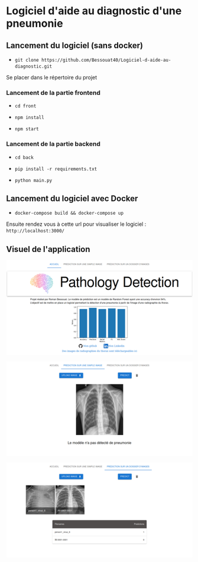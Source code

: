# Logiciel d'aide au diagnostic d'une pneumonie

## Lancement du logiciel (sans docker)

* `git clone https://github.com/Bessouat40/Logiciel-d-aide-au-diagnostic.git`

Se placer dans le répertoire du projet

### Lancement de la partie frontend

* `cd front`

* `npm install`

* `npm start`

### Lancement de la partie backend

* `cd back`

* `pip install -r requirements.txt`

* `python main.py`

## Lancement du logiciel avec Docker

* `docker-compose build && docker-compose up`

Ensuite rendez vous à cette url pour visualiser le logiciel : `http://localhost:3000/`


## Visuel de l'application

![screenshot1](https://github.com/Bessouat40/Logiciel-d-aide-au-diagnostic/blob/main/screen/accueil.png?raw=true)

![screenshot2](https://github.com/Bessouat40/Logiciel-d-aide-au-diagnostic/blob/main/screen/pred_simple_image.png?raw=true)

![screenshot3](https://github.com/Bessouat40/Logiciel-d-aide-au-diagnostic/blob/main/screen/multiple_predictions.png?raw=true)
